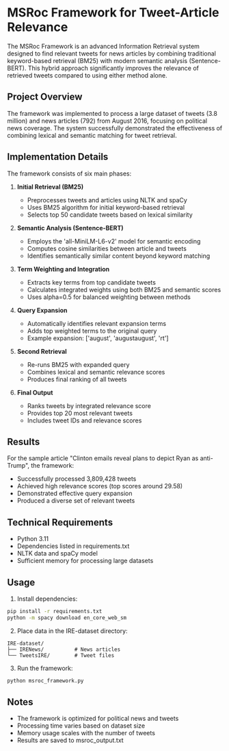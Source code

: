 # MSRoc Framework for Tweet-Article Relevance

The MSRoc Framework is an advanced Information Retrieval system designed to find relevant tweets for news articles by combining traditional keyword-based retrieval (BM25) with modern semantic analysis (Sentence-BERT). This hybrid approach significantly improves the relevance of retrieved tweets compared to using either method alone.

## Project Overview

The framework was implemented to process a large dataset of tweets (3.8 million) and news articles (792) from August 2016, focusing on political news coverage. The system successfully demonstrated the effectiveness of combining lexical and semantic matching for tweet retrieval.

## Implementation Details

The framework consists of six main phases:

1. **Initial Retrieval (BM25)**
   - Preprocesses tweets and articles using NLTK and spaCy
   - Uses BM25 algorithm for initial keyword-based retrieval
   - Selects top 50 candidate tweets based on lexical similarity

2. **Semantic Analysis (Sentence-BERT)**
   - Employs the 'all-MiniLM-L6-v2' model for semantic encoding
   - Computes cosine similarities between article and tweets
   - Identifies semantically similar content beyond keyword matching

3. **Term Weighting and Integration**
   - Extracts key terms from top candidate tweets
   - Calculates integrated weights using both BM25 and semantic scores
   - Uses alpha=0.5 for balanced weighting between methods

4. **Query Expansion**
   - Automatically identifies relevant expansion terms
   - Adds top weighted terms to the original query
   - Example expansion: ['august', 'augustaugust', 'rt']

5. **Second Retrieval**
   - Re-runs BM25 with expanded query
   - Combines lexical and semantic relevance scores
   - Produces final ranking of all tweets

6. **Final Output**
   - Ranks tweets by integrated relevance score
   - Provides top 20 most relevant tweets
   - Includes tweet IDs and relevance scores

## Results

For the sample article "Clinton emails reveal plans to depict Ryan as anti-Trump", the framework:
- Successfully processed 3,809,428 tweets
- Achieved high relevance scores (top scores around 29.58)
- Demonstrated effective query expansion
- Produced a diverse set of relevant tweets

## Technical Requirements

- Python 3.11
- Dependencies listed in requirements.txt
- NLTK data and spaCy model
- Sufficient memory for processing large datasets

## Usage

1. Install dependencies:
```bash
pip install -r requirements.txt
python -m spacy download en_core_web_sm
```

2. Place data in the IRE-dataset directory:
```
IRE-dataset/
├── IRENews/          # News articles
└── TweetsIRE/        # Tweet files
```

3. Run the framework:
```bash
python msroc_framework.py
```

## Notes

- The framework is optimized for political news and tweets
- Processing time varies based on dataset size
- Memory usage scales with the number of tweets
- Results are saved to msroc_output.txt
